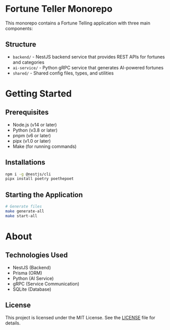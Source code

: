 # Fortune Teller Monorepo

This monorepo contains a Fortune Telling application with three main components:

## Structure

-   `backend/` - NestJS backend service that provides REST APIs for fortunes and categories
-   `ai-service/` - Python gRPC service that generates AI-powered fortunes
-   `shared/` - Shared config files, types, and utilities

# Getting Started

## Prerequisites

-   Node.js (v14 or later)
-   Python (v3.8 or later)
-   pnpm (v6 or later)
-   pipx (v1.0 or later)
-   Make (for running commands)

## Installations

```bash
npm i -g @nestjs/cli
pipx install poetry poethepoet

```

## Starting the Application

```bash
# Generate files
make generate-all
make start-all
```

# About

## Technologies Used

-   NestJS (Backend)
-   Prisma (ORM)
-   Python (AI Service)
-   gRPC (Service Communication)
-   SQLite (Database)

## License

This project is licensed under the MIT License. See the [LICENSE](LICENSE) file for details.
